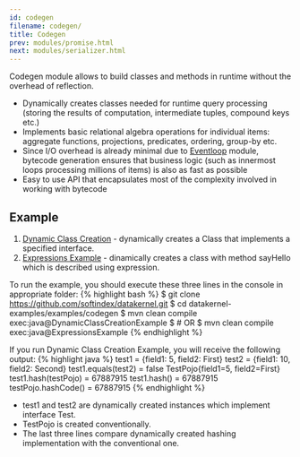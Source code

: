 ```yaml
---
id: codegen
filename: codegen/
title: Codegen
prev: modules/promise.html
next: modules/serializer.html
---
```


Codegen module allows to build classes and methods in runtime without the overhead of reflection.

* Dynamically creates classes needed for runtime query processing (storing the results of computation, intermediate tuples, compound keys etc.)
* Implements basic relational algebra operations for individual items: aggregate functions, projections, predicates, ordering, group-by etc.
* Since I/O overhead is already minimal due to [Eventloop](/docs/modules/eventloop/) module, bytecode generation ensures that business logic (such as innermost loops processing millions of items) is also as fast as possible
* Easy to use API that encapsulates most of the complexity involved in working with bytecode

## Example

1. [Dynamic Class Creation](https://github.com/softindex/datakernel/blob/master/examples/codegen/src/main/java/io/datakernel/examples/DynamicClassCreationExample.java) - dynamically creates a Class that implements a specified interface.
2. [Expressions Example](https://github.com/softindex/datakernel/blob/master/examples/codegen/src/main/java/io/datakernel/examples/ExpressionsExample.java) - dinamically creates a class with method sayHello which is described using expression.

To run the example, you should execute these three lines in the console in appropriate folder:
{% highlight bash %}
$ git clone https://github.com/softindex/datakernel.git
$ cd datakernel-examples/examples/codegen
$ mvn clean compile exec:java@DynamicClassCreationExample
$ # OR
$ mvn clean compile exec:java@ExpressionsExample
{% endhighlight %}

If you run Dynamic Class Creation Example, you will receive the following output:
{% highlight java %}
test1 = {field1: 5, field2: First}
test2 = {field1: 10, field2: Second}
test1.equals(test2)     = false
TestPojo{field1=5, field2=First}
test1.hash(testPojo)    = 67887915
test1.hash()            = 67887915
testPojo.hashCode()     = 67887915
{% endhighlight %}

* test1 and test2 are dynamically created instances which implement interface Test.
* TestPojo is created conventionally.
* The last three lines compare dynamically created hashing implementation with the conventional one.